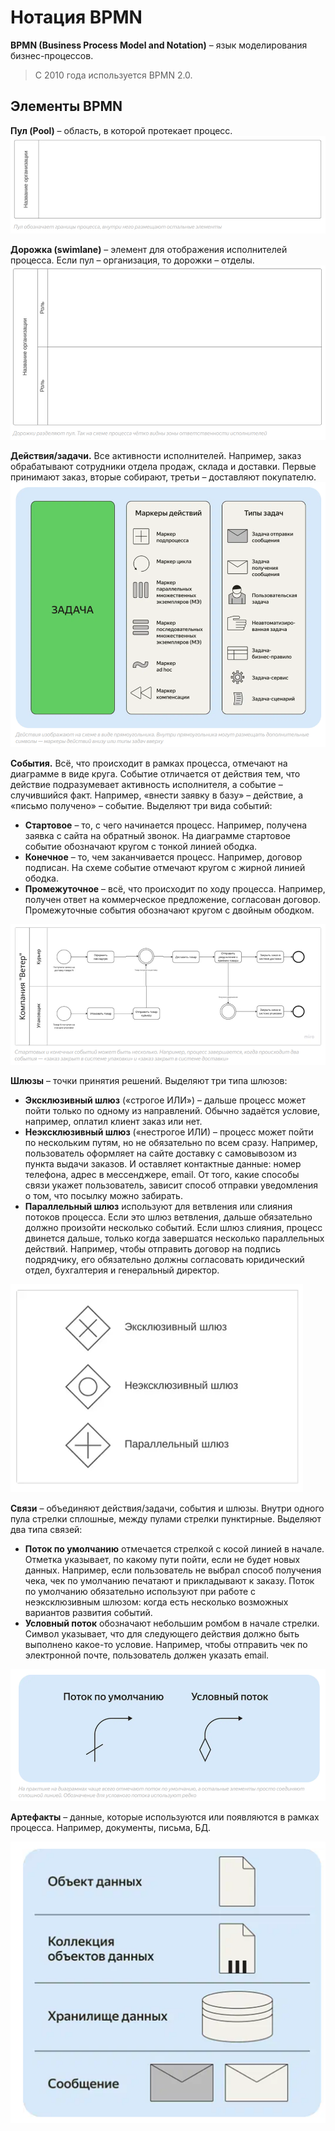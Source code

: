 # Нотация BPMN

**BPMN (Business Process Model and Notation)** – язык моделирования бизнес-процессов.

>С 2010 года используется BPMN 2.0.

## Элементы BPMN

**Пул (Pool)** – область, в которой протекает процесс.
![Пул](images/StandartsNotations3-1.png)

**Дорожка (swimlane)** – элемент для отображения исполнителей процесса. Если пул – организация, то дорожки – отделы.
![Дорожка](images/StandartsNotations3-2.png)

**Действия/задачи.** Все активности исполнителей. Например, заказ обрабатывают сотрудники отдела продаж, склада и доставки. Первые принимают заказ, вторые собирают, третьи – доставляют покупателю.
![Действия](images/StandartsNotations3-3.png)

**События.** Всё, что происходит в рамках процесса, отмечают на диаграмме в виде круга. Событие отличается от действия тем, что действие подразумевает активность исполнителя, а событие – случившийся факт. Например, «внести заявку в базу» – действие, а «письмо получено» – событие. Выделяют три вида событий:
- **Стартовое** – то, с чего начинается процесс. Например, получена заявка с сайта на обратный звонок. На диаграмме стартовое событие обозначают кругом с тонкой линией ободка.
- **Конечное** – то, чем заканчивается процесс. Например, договор подписан. На схеме событие отмечают кругом с жирной линией ободка.
- **Промежуточное** – всё, что происходит по ходу процесса. Например, получен ответ на коммерческое предложение, согласован договор. Промежуточные события обозначают кругом с двойным ободком.

![События](images/StandartsNotations3-4.png)

**Шлюзы** – точки принятия решений. Выделяют три типа шлюзов:
- **Эксклюзивный шлюз** («строгое ИЛИ») – дальше процесс может пойти только по одному из направлений. Обычно задаётся условие, например, оплатил клиент заказ или нет.
- **Неэксклюзивный шлюз** («нестрогое ИЛИ) – процесс может пойти по нескольким путям, но не обязательно по всем сразу. Например, пользователь оформляет на сайте доставку с самовывозом из пункта выдачи заказов. И оставляет контактные данные: номер телефона, адрес в мессенджере, email. От того, какие способы связи укажет пользователь, зависит способ отправки уведомления о том, что посылку можно забирать.
- **Параллельный шлюз** используют для ветвления или слияния потоков процесса. Если это шлюз ветвления, дальше обязательно должно произойти несколько событий. Если шлюз слияния, процесс двинется дальше, только когда завершатся несколько параллельных действий. Например, чтобы отправить договор на подпись подрядчику, его обязательно должны согласовать юридический отдел, бухгалтерия и генеральный директор.

![Шлюзы](images/StandartsNotations3-5.png)

**Связи** – объединяют действия/задачи, события и шлюзы. Внутри одного пула стрелки сплошные, между пулами стрелки пунктирные. Выделяют два типа связей:
- **Поток по умолчанию** отмечается стрелкой с косой линией в начале. Отметка указывает, по какому пути пойти, если не будет новых данных. Например, если пользователь не выбрал способ получения чека, чек по умолчанию печатают и прикладывают к заказу. Поток по умолчанию обязательно используют при работе с неэксклюзивным шлюзом: когда есть несколько возможных вариантов развития событий.
- **Условный поток** обозначают небольшим ромбом в начале стрелки. Символ указывает, что для следующего действия должно быть выполнено какое-то условие. Например, чтобы отправить чек по электронной почте, пользователь должен указать email.

![Связи](images/StandartsNotations3-6.png)

**Артефакты** – данные, которые используются или появляются в рамках процесса. Например, документы, письма, БД.

![Артефакты](images/StandartsNotations3-7.png)